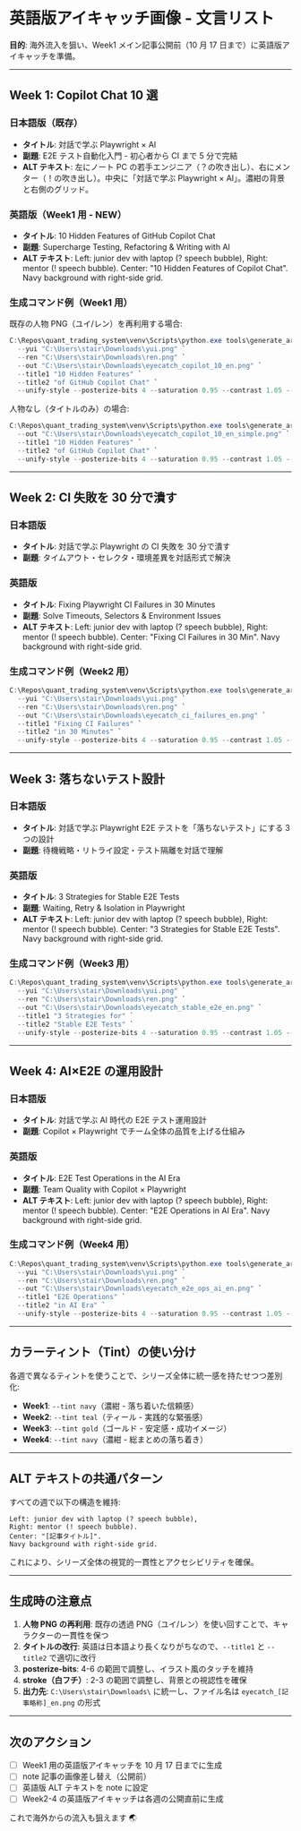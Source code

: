 # 英語版アイキャッチ画像 - 文言リスト

**目的**: 海外流入を狙い、Week1 メイン記事公開前（10 月 17 日まで）に英語版アイキャッチを準備。

---

## Week 1: Copilot Chat 10 選

### 日本語版（既存）

- **タイトル**: 対話で学ぶ Playwright × AI
- **副題**: E2E テスト自動化入門 - 初心者から CI まで 5 分で完結
- **ALT テキスト**: 左にノート PC の若手エンジニア（？の吹き出し）、右にメンター（！の吹き出し）。中央に「対話で学ぶ Playwright × AI」。濃紺の背景と右側のグリッド。

### 英語版（Week1 用 - NEW）

- **タイトル**: 10 Hidden Features of GitHub Copilot Chat
- **副題**: Supercharge Testing, Refactoring & Writing with AI
- **ALT テキスト**: Left: junior dev with laptop (? speech bubble), Right: mentor (! speech bubble). Center: "10 Hidden Features of Copilot Chat". Navy background with right-side grid.

### 生成コマンド例（Week1 用）

既存の人物 PNG（ユイ/レン）を再利用する場合:

```powershell
C:\Repos\quant_trading_system\venv\Scripts\python.exe tools\generate_article_eyecatch.py `
  --yui "C:\Users\stair\Downloads\yui.png" `
  --ren "C:\Users\stair\Downloads\ren.png" `
  --out "C:\Users\stair\Downloads\eyecatch_copilot_10_en.png" `
  --title1 "10 Hidden Features" `
  --title2 "of GitHub Copilot Chat" `
  --unify-style --posterize-bits 4 --saturation 0.95 --contrast 1.05 --tint navy --stroke 2
```

人物なし（タイトルのみ）の場合:

```powershell
C:\Repos\quant_trading_system\venv\Scripts\python.exe tools\generate_article_eyecatch.py `
  --out "C:\Users\stair\Downloads\eyecatch_copilot_10_en_simple.png" `
  --title1 "10 Hidden Features" `
  --title2 "of GitHub Copilot Chat" `
  --unify-style --posterize-bits 4 --saturation 0.95 --contrast 1.05 --tint navy
```

---

## Week 2: CI 失敗を 30 分で潰す

### 日本語版

- **タイトル**: 対話で学ぶ Playwright の CI 失敗を 30 分で潰す
- **副題**: タイムアウト・セレクタ・環境差異を対話形式で解決

### 英語版

- **タイトル**: Fixing Playwright CI Failures in 30 Minutes
- **副題**: Solve Timeouts, Selectors & Environment Issues
- **ALT テキスト**: Left: junior dev with laptop (? speech bubble), Right: mentor (! speech bubble). Center: "Fixing CI Failures in 30 Min". Navy background with right-side grid.

### 生成コマンド例（Week2 用）

```powershell
C:\Repos\quant_trading_system\venv\Scripts\python.exe tools\generate_article_eyecatch.py `
  --yui "C:\Users\stair\Downloads\yui.png" `
  --ren "C:\Users\stair\Downloads\ren.png" `
  --out "C:\Users\stair\Downloads\eyecatch_ci_failures_en.png" `
  --title1 "Fixing CI Failures" `
  --title2 "in 30 Minutes" `
  --unify-style --posterize-bits 4 --saturation 0.95 --contrast 1.05 --tint teal --stroke 2
```

---

## Week 3: 落ちないテスト設計

### 日本語版

- **タイトル**: 対話で学ぶ Playwright E2E テストを「落ちないテスト」にする 3 つの設計
- **副題**: 待機戦略・リトライ設定・テスト隔離を対話で理解

### 英語版

- **タイトル**: 3 Strategies for Stable E2E Tests
- **副題**: Waiting, Retry & Isolation in Playwright
- **ALT テキスト**: Left: junior dev with laptop (? speech bubble), Right: mentor (! speech bubble). Center: "3 Strategies for Stable E2E Tests". Navy background with right-side grid.

### 生成コマンド例（Week3 用）

```powershell
C:\Repos\quant_trading_system\venv\Scripts\python.exe tools\generate_article_eyecatch.py `
  --yui "C:\Users\stair\Downloads\yui.png" `
  --ren "C:\Users\stair\Downloads\ren.png" `
  --out "C:\Users\stair\Downloads\eyecatch_stable_e2e_en.png" `
  --title1 "3 Strategies for" `
  --title2 "Stable E2E Tests" `
  --unify-style --posterize-bits 4 --saturation 0.95 --contrast 1.05 --tint gold --stroke 2
```

---

## Week 4: AI×E2E の運用設計

### 日本語版

- **タイトル**: 対話で学ぶ AI 時代の E2E テスト運用設計
- **副題**: Copilot × Playwright でチーム全体の品質を上げる仕組み

### 英語版

- **タイトル**: E2E Test Operations in the AI Era
- **副題**: Team Quality with Copilot × Playwright
- **ALT テキスト**: Left: junior dev with laptop (? speech bubble), Right: mentor (! speech bubble). Center: "E2E Operations in AI Era". Navy background with right-side grid.

### 生成コマンド例（Week4 用）

```powershell
C:\Repos\quant_trading_system\venv\Scripts\python.exe tools\generate_article_eyecatch.py `
  --yui "C:\Users\stair\Downloads\yui.png" `
  --ren "C:\Users\stair\Downloads\ren.png" `
  --out "C:\Users\stair\Downloads\eyecatch_e2e_ops_ai_en.png" `
  --title1 "E2E Operations" `
  --title2 "in AI Era" `
  --unify-style --posterize-bits 4 --saturation 0.95 --contrast 1.05 --tint navy --stroke 2
```

---

## カラーティント（Tint）の使い分け

各週で異なるティントを使うことで、シリーズ全体に統一感を持たせつつ差別化:

- **Week1**: `--tint navy`（濃紺 - 落ち着いた信頼感）
- **Week2**: `--tint teal`（ティール - 実践的な緊張感）
- **Week3**: `--tint gold`（ゴールド - 安定感・成功イメージ）
- **Week4**: `--tint navy`（濃紺 - 総まとめの落ち着き）

---

## ALT テキストの共通パターン

すべての週で以下の構造を維持:

```
Left: junior dev with laptop (? speech bubble),
Right: mentor (! speech bubble).
Center: "[記事タイトル]".
Navy background with right-side grid.
```

これにより、シリーズ全体の視覚的一貫性とアクセシビリティを確保。

---

## 生成時の注意点

1. **人物 PNG の再利用**: 既存の透過 PNG（ユイ/レン）を使い回すことで、キャラクターの一貫性を保つ
2. **タイトルの改行**: 英語は日本語より長くなりがちなので、`--title1` と `--title2` で適切に改行
3. **posterize-bits**: 4-6 の範囲で調整し、イラスト風のタッチを維持
4. **stroke（白フチ）**: 2-3 の範囲で調整し、背景との視認性を確保
5. **出力先**: `C:\Users\stair\Downloads\` に統一し、ファイル名は `eyecatch_[記事略称]_en.png` の形式

---

## 次のアクション

- [ ] Week1 用の英語版アイキャッチを 10 月 17 日までに生成
- [ ] note 記事の画像差し替え（公開前）
- [ ] 英語版 ALT テキストを note に設定
- [ ] Week2-4 の英語版アイキャッチは各週の公開直前に生成

これで海外からの流入も狙えます 🌏
